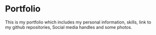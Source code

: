 # Portfolio
This is my portfolio which includes my personal information, skills, link to my github repositories, Social media handles and some photos.
